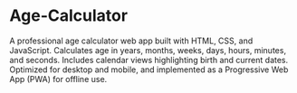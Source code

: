 # Age-Calculator
A professional age calculator web app built with HTML, CSS, and JavaScript. Calculates age in years, months, weeks, days, hours, minutes, and seconds. Includes calendar views highlighting birth and current dates. Optimized for desktop and mobile, and implemented as a Progressive Web App (PWA) for offline use.

